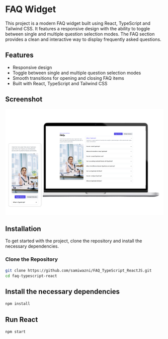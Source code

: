 # FAQ Widget

This project is a modern FAQ widget built using React, TypeScript and Tailwind CSS. It features a 
responsive design with the ability to toggle between single and multiple question selection modes. 
The FAQ section provides a clean and interactive way to display frequently asked questions.

## Features

- Responsive design
- Toggle between single and multiple question selection modes
- Smooth transitions for opening and closing FAQ items
- Built with React, TypeScript and Tailwind CSS

## Screenshot

![FAQ Widget Screenshot](./screenshot.png)

## Installation

To get started with the project, clone the repository and install the necessary dependencies.


### Clone the Repository

```bash
git clone https://github.com/samiwazni/FAQ_TypeScript_ReactJS.git
cd faq-typescript-react
```

## Install the necessary dependencies

```bash
npm install
```

## Run React

```bash
npm start